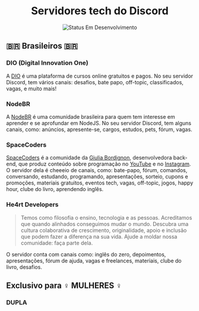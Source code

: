 <h1 align=center> Servidores tech do Discord </h1>
<p align=center><img alt="Status Em Desenvolvimento" src="https://img.shields.io/badge/STATUS-EM%20CONSTRUCAO-green"></p>

## 🇧🇷 Brasileiros 🇧🇷

### DIO (Digital Innovation One)
A <a href="https://discord.gg/dio-689887036110274618">DIO</a> é uma plataforma de cursos online gratuitos e pagos. 
No seu servidor Discord, tem vários canais: desafios, bate papo, off-topic, classificados, vagas, e muito mais!

### NodeBR
A <a href="https://discord.gg/t5xJ8QXn28">NodeBR</a> é uma comunidade brasileira para ​quem tem interesse em ​aprender e se aprofundar ​em NodeJS.
No seu servidor Discord, tem alguns canais, como: anúncios, apresente-se, cargos, estudos, pets, fórum, vagas.

### SpaceCoders
<a href="https://discord.gg/QZYcce9TC4">SpaceCoders</a> é a comunidade da <a href="https://www.linkedin.com/in/spacecoding/">Giulia Bordignon</a>, desenvolvedora back-end, que produz conteúdo sobre programação no <a href="https://www.youtube.com/@sspacecoding">YouTube</a> e no <a href="https://www.instagram.com/spacecoding/">Instagram</a>. O servidor dela é cheeeio de canais, como: bate-papo, fórum, comandos, conversando, estudando, programando, apresentações, sorteio, cupons e promoções, materiais gratuitos, eventos tech, vagas, off-topic, jogos, happy hour, clube do livro, aprendendo inglês.

### He4rt Developers
<a href="https://discord.gg/he4rt"></a>
<blockquote>Temos como filosofia o ensino, tecnologia e as pessoas. Acreditamos que quando alinhados conseguimos mudar o mundo. Descubra uma cultura colaborativa de crescimento, originalidade, apoio e inclusão que podem fazer a diferença na sua vida. Ajude a moldar nossa comunidade: faça parte dela.</blockquote>
O servidor conta com canais como: inglês do zero, depoimentos, apresentações, fórum de ajuda, vagas e freelances, materiais, clube do livro, desafios.



## Exclusivo para ♀️ MULHERES ♀️

### DUPLA
<a href="https://discord.gg/aHShHNcryS"></a>
